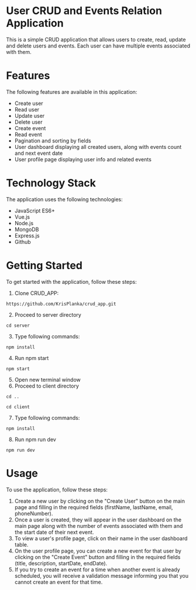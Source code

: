 # User CRUD and Events Relation Application

This is a simple CRUD application that allows users to create, read, update and delete users and events. Each user can have multiple events associated with them.

# Features

The following features are available in this application:

- Create user
- Read user
- Update user
- Delete user
- Create event
- Read event
- Pagination and sorting by fields
- User dashboard displaying all created users, along with events count and next event date
- User profile page displaying user info and related events

# Technology Stack

The application uses the following technologies:

- JavaScript ES6+
- Vue.js
- Node.js
- MongoDB
- Express.js
- Github

# Getting Started

To get started with the application, follow these steps:

1. Clone CRUD_APP:
``` console
https://github.com/KrisPlanka/crud_app.git
```

2. Proceed to server directory
``` console
cd server
```

3. Type following commands:
``` console
npm install
```

4. Run npm start
``` console
npm start
```

5. Open new terminal window
6. Proceed to client directory
``` console
cd ..
```
``` console
cd client
```
7. Type following commands:
``` console
npm install
```
8. Run npm run dev
``` console
npm run dev
```

# Usage

To use the application, follow these steps:

1. Create a new user by clicking on the "Create User" button on the main page and filling in the required fields (firstName, lastName, email, phoneNumber).
2. Once a user is created, they will appear in the user dashboard on the main page along with the number of events associated with them and the start date of their next event.
3. To view a user's profile page, click on their name in the user dashboard table.
4. On the user profile page, you can create a new event for that user by clicking on the "Create Event" button and filling in the required fields (title, description, startDate, endDate).
5. If you try to create an event for a time when another event is already scheduled, you will receive a validation message informing you that you cannot create an event for that time.

